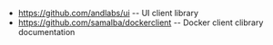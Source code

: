 
* https://github.com/andlabs/ui  -- UI client library
* https://github.com/samalba/dockerclient  -- Docker client clibrary documentation
